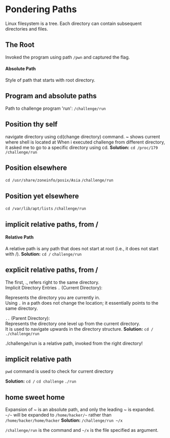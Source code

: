 # Pondering Paths
Linux filesystem is a tree. Each directory can contain subsequent directories and files.
## The Root
Invoked the program using path `/pwn` and captured the flag.
#### Absolute Path
Style of path that starts with root directory.
## Program and absolute paths
Path to challenge program 'run': `/challenge/run`
## Position thy self
navigate directory using cd(change directory) command.
~ shows current where shell is located at
When i executed challenge from different directory, it asked me to go to a specific directory using cd.
**Solution:**
`cd /proc/179`
`/challenge/run`
## Position elsewhere 
`cd /usr/share/zoneinfo/posix/Asia`
`/challenge/run`
## Position yet elsewhere 
`cd /var/lib/apt/lists`
`/challenge/run`
## implicit relative paths, from /
#### Relative Path
A relative path is any path that does not start at root (i.e., it does not start with /).
**Solution:**
`cd /`
`challenge/run`
## explicit relative paths, from /
The first, ., refers right to the same directory.<br>
Implicit Directory Entries
`.` (Current Directory):<br>

Represents the directory you are currently in.<br>
Using `.` in a path does not change the location; it essentially points to the same directory.<br>

`..` (Parent Directory):<br>
Represents the directory one level up from the current directory.<br>
It is used to navigate upwards in the directory structure.
**Solution:**
`cd /`
`./challenge/run`

./challenge/run is a relative path, invoked from the right directory!
## implicit relative path
`pwd` command is used to check for current directory

**Solution:**
`cd /`
`cd challenge`
`./run`
## home sweet home
Expansion of ~ is an absolute path, and only the leading ~ is expanded.<br>
`~/~` will be expanded to `/home/hacker/~` rather than `/home/hacker/home/hacker`
**Solution:**
`/challenge/run ~/x`

  `/challenge/run` is the command and `~/x` is the file specified as argument.


  


